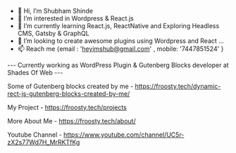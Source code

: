 - 👋 Hi, I’m Shubham Shinde
- 👀 I’m interested in Wordpress & React.js
- 🌱 I’m currently learning React.js, ReactNative and Exploring Headless CMS, Gatsby & GraphQL
- 💞️ I’m looking to create awesome plugins using Wordpress and React ...
- 📫 Reach me {email : 'heyimshub@gmail.com' , mobile: '7447851524' }

--- Currently working as WordPress Plugin & Gutenberg Blocks developer at Shades Of Web ---

Some of Gutenberg blocks created by me - https://froosty.tech/dynamic-rect-js-gutenberg-blocks-created-by-me/


My Project - https://froosty.tech/projects

More About Me - https://froosty.tech/about/

Youtube Channel - https://www.youtube.com/channel/UC5r-zX2s77Wd7H_MrRKTfKg
